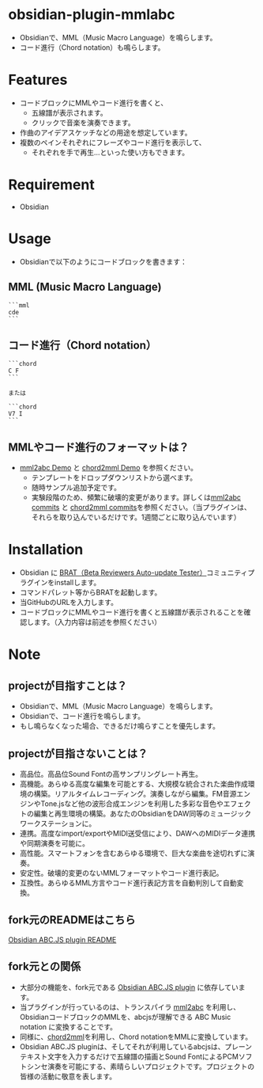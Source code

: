 # obsidian-plugin-mmlabc
- Obsidianで、MML（Music Macro Language）を鳴らします。
- コード進行（Chord notation）も鳴らします。

# Features
- コードブロックにMMLやコード進行を書くと、
    - 五線譜が表示されます。
    - クリックで音楽を演奏できます。
- 作曲のアイデアスケッチなどの用途を想定しています。
- 複数のペインそれぞれにフレーズやコード進行を表示して、
    - それぞれを手で再生…といった使い方もできます。

# Requirement
- Obsidian

# Usage
- Obsidianで以下のようにコードブロックを書きます：

## MML (Music Macro Language)

````
```mml
cde
```
````

## コード進行（Chord notation）

````
```chord
C F
```

または

```chord
V7 I
```
````

## MMLやコード進行のフォーマットは？
- [mml2abc Demo](https://cat2151.github.io/mml2abc/dist/) と
[chord2mml Demo](https://cat2151.github.io/chord2mml/dist/)
を参照ください。
    - テンプレートをドロップダウンリストから選べます。
    - 随時サンプル追加予定です。
    - 実験段階のため、頻繁に破壊的変更があります。詳しくは[mml2abc commits](https://github.com/cat2151/mml2abc/commits/main/) と [chord2mml commits](https://github.com/cat2151/chord2mml/commits/main/)を参照ください。（当プラグインは、それらを取り込んでいるだけです。1週間ごとに取り込んでいます）

# Installation
- Obsidian に [BRAT（Beta Reviewers Auto-update Tester）](https://github.com/TfTHacker/obsidian42-brat)コミュニティプラグインをinstallします。
- コマンドパレット等からBRATを起動します。
- 当GitHubのURLを入力します。
- コードブロックにMMLやコード進行を書くと五線譜が表示されることを確認します。（入力内容は前述を参照ください）

# Note

## projectが目指すことは？
- Obsidianで、MML（Music Macro Language）を鳴らします。
- Obsidianで、コード進行を鳴らします。
- もし鳴らなくなった場合、できるだけ鳴らすことを優先します。

## projectが目指さないことは？
- 高品位。高品位Sound Fontの高サンプリングレート再生。
- 高機能。あらゆる高度な編集を可能とする、大規模な統合された楽曲作成環境の構築。リアルタイムレコーディング。演奏しながら編集。FM音源エンジンやTone.jsなど他の波形合成エンジンを利用した多彩な音色やエフェクトの編集と再生環境の構築。あなたのObsidianをDAW同等のミュージックワークステーションに。
- 連携。高度なimport/exportやMIDI送受信により、DAWへのMIDIデータ連携や同期演奏を可能に。
- 高性能。スマートフォンを含むあらゆる環境で、巨大な楽曲を途切れずに演奏。
- 安定性。破壊的変更のないMMLフォーマットやコード進行表記。
- 互換性。あらゆるMML方言やコード進行表記方言を自動判別して自動変換。

## fork元のREADMEはこちら
[Obsidian ABC.JS plugin README](README_original.md)

## fork元との関係
- 大部分の機能を、fork元である [Obsidian ABC.JS plugin](https://github.com/abcjs-music/obsidian-plugin-abcjs) に依存しています。
- 当プラグインが行っているのは、トランスパイラ [mml2abc](https://github.com/cat2151/mml2abc) を利用し、ObsidianコードブロックのMMLを、abcjsが理解できる ABC Music notation に変換することです。
- 同様に、[chord2mml](https://github.com/cat2151/chord2mml)を利用し、Chord notationをMMLに変換しています。
- Obsidian ABC.JS pluginは、そしてそれが利用しているabcjsは、プレーンテキスト文字を入力するだけで五線譜の描画とSound FontによるPCMソフトシンセ演奏を可能にする、素晴らしいプロジェクトです。プロジェクトの皆様の活動に敬意を表します。
